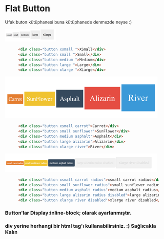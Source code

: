 # Flat Button


Ufak buton kütüphanesi buna kütüphanede denmezde neyse :)

![Image](https://raw.githubusercontent.com/muhammedzaimtr/flat-button/master/images/1.png)

```html
      <div class="button xsmall ">XSmall</div>
      <div class="button small ">Small</div>
      <div class="button medium ">Medium</div>
      <div class="button large ">Large</div>
      <div class="button xlarge ">XLarge</div>
```

![Image](https://raw.githubusercontent.com/muhammedzaimtr/flat-button/master/images/2.png)

```html
      <div class="button xsmall carrot">Carrot</div>
      <div class="button small sunflower">SunFlower</div>
      <div class="button medium asphalt">Asphalt</div>
      <div class="button large alizarin">Alizarin</div>
      <div class="button xlarge river">River</div>
```

![Image](https://raw.githubusercontent.com/muhammedzaimtr/flat-button/master/images/3.png)

```html
      <div class="button xsmall carrot radius">xsmall carrot radius</div>
      <div class="button small sunflower radius">small sunflower radius</div>
      <div class="button medium asphalt radius">medium asphalt radius</div>
      <div class="button large alizarin radius disabled">large alizarin radius disabled</div>
      <div class="button xlarge river disabled">xlarge river disabled</div>
```

### Button'lar Display:inline-block; olarak ayarlanmıştır. 
### div yerine herhangi bir html tag'ı kullanabilirsiniz. :) Sağlıcakla Kalın

